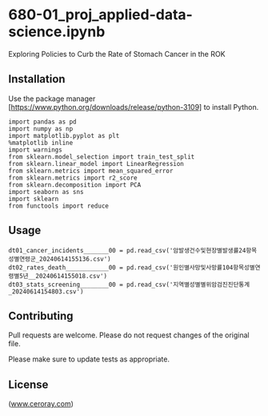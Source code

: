 # 680-01_proj_applied-data-science.ipynb

Exploring Policies to Curb the Rate of Stomach Cancer in the ROK

## Installation

Use the package manager [https://www.python.org/downloads/release/python-3109] to install Python.

```
import pandas as pd
import numpy as np
import matplotlib.pyplot as plt
%matplotlib inline
import warnings
from sklearn.model_selection import train_test_split
from sklearn.linear_model import LinearRegression
from sklearn.metrics import mean_squared_error
from sklearn.metrics import r2_score
from sklearn.decomposition import PCA
import seaborn as sns
import sklearn
from functools import reduce
```

## Usage

```
dt01_cancer_incidents_______00 = pd.read_csv('암발생건수및현장별발생률24항목성별연령군_20240614155136.csv')
dt02_rates_death____________00 = pd.read_csv('원인별사망및사망률104항목성별연령별5년__20240614155018.csv')
dt03_stats_screening________00 = pd.read_csv('지역별성별별위암검진진단통계_20240614154803.csv')
```

## Contributing

Pull requests are welcome. Please do not request changes of the original file.

Please make sure to update tests as appropriate.

## License

(www.ceroray.com)
